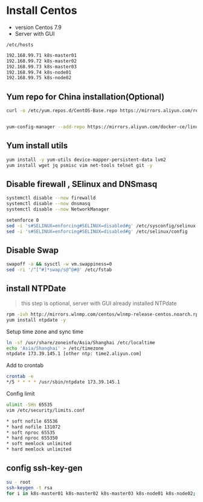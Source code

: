 # Install Centos

* version Centos 7.9
* Server with GUI



`/etc/hosts` 

```bash
192.168.99.71 k8s-master01
192.168.99.72 k8s-master02
192.168.99.73 k8s-master03
192.168.99.74 k8s-node01
192.168.99.75 k8s-node02
```

## Yum repo for China installation(Optional)

```bash
curl -o /etc/yum.repos.d/CentOS-Base.repo https://mirrors.aliyun.com/repo/Centos-7.repo


yum-config-manager --add-repo https://mirrors.aliyun.com/docker-ce/linux/centos/docker-ce.repo

```

## Yum install utils
```bash
yum install -y yum-utils device-mapper-persistent-data lvm2
yum install wget jq psmisc vim net-tools telnet git -y
```

## Disable firewall , SElinux and DNSmasq

```bash
systemctl disable --now firewalld
systemctl disable --now dnsmasq
systemctl disable --now NetworkManager

setenforce 0
sed -i 's#SELINUX=enforcing#SELINUX=disabled#g' /etc/sysconfig/selinux
sed -i 's#SELINUX=enforcing#SELINUX=disabled#g' /etc/selinux/config
```

## Disable Swap

```bash
swapoff -a && sysctl -w vm.swappiness=0
sed -ri '/^[^#]*swap/s@^@#@' /etc/fstab
```
## install NTPDate

> this step is optional, server with GUI already installed NTPdate
```bash
rpm -ivh http://mirrors.wlnmp.com/centos/wlnmp-release-centos.noarch.rpm
yum install ntpdate -y
```

Setup time zone and sync time
```bash
ln -sf /usr/share/zoneinfo/Asia/Shanghai /etc/localtime
echo 'Asia/Shanghai' > /etc/timezone
ntpdate 173.39.145.1 [other ntp: time2.aliyun.com]

```
Add to crontab

```bash
crontab -e
*/5 * * * * /usr/sbin/ntpdate 173.39.145.1
```

Config limit
```bash
ulimit -SHn 65535
vim /etc/security/limits.conf

* soft nofile 65536 
* hard nofile 131072
* soft nproc 65535
* hard nproc 655350
* soft memlock unlimited
* hard memlock unlimited
```
## config ssh-key-gen

```bash
su - root
ssh-keygen -t rsa
for i in k8s-master01 k8s-master02 k8s-master03 k8s-node01 k8s-node02; do ssh-copy-id -i .ssh/id_rsa.pub $i;done
```
